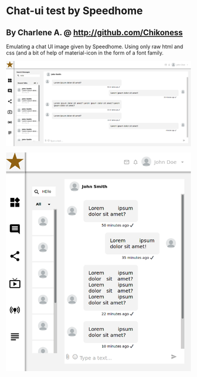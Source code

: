 # Chat-ui test by Speedhome
## By Charlene A. @ http://github.com/Chikoness

Emulating a chat UI image given by Speedhome. Using only raw html and css (and a bit of help of material-icon in the form of a font family.

![screenshot-1](https://github.com/Chikoness/chat-ui/blob/main/screenshot/screenshot-1.png)

![screenshot-2](https://github.com/Chikoness/chat-ui/blob/main/screenshot/screenshot-2.png)